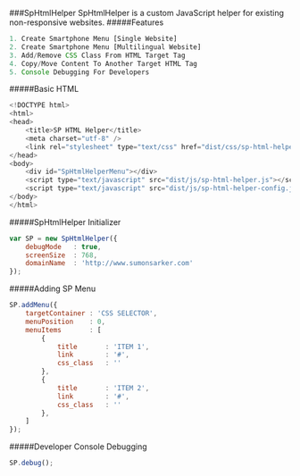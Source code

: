 ###SpHtmlHelper
SpHtmlHelper is a custom JavaScript helper for existing non-responsive websites.
#####Features
```javascript
1. Create Smartphone Menu [Single Website]
2. Create Smartphone Menu [Multilingual Website]
3. Add/Remove CSS Class From HTML Target Tag
4. Copy/Move Content To Another Target HTML Tag
5. Console Debugging For Developers
```
#####Basic HTML
```javascript
<!DOCTYPE html>
<html>
<head>
	<title>SP HTML Helper</title>
	<meta charset="utf-8" />
	<link rel="stylesheet" type="text/css" href="dist/css/sp-html-helper.css">
</head>
<body>
	<div id="SpHtmlHelperMenu"></div>
	<script type="text/javascript" src="dist/js/sp-html-helper.js"></script>
	<script type="text/javascript" src="dist/js/sp-html-helper-config.js"></script>
</body>
</html>
```
#####SpHtmlHelper Initializer
```javascript
var SP = new SpHtmlHelper({
	debugMode 	: true,
	screenSize 	: 768,
	domainName 	: 'http://www.sumonsarker.com'
});
```
#####Adding SP Menu
```javascript
SP.addMenu({
	targetContainer : 'CSS SELECTOR',
	menuPosition 	: 0,
	menuItems 		: [
		{
			title 		: 'ITEM 1',
			link 		: '#',
			css_class 	: ''
		},
		{
			title 		: 'ITEM 2',
			link 		: '#',
			css_class 	: ''
		},
	]
});
```
#####Developer Console Debugging
```javascript
SP.debug();
```
